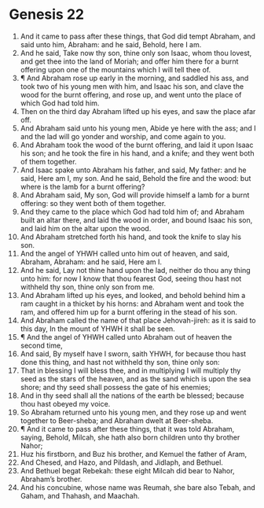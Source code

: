 ﻿# Genesis 22
1. And it came to pass after these things, that God did tempt Abraham, and said unto him, Abraham: and he said, Behold, here I am. 
2. And he said, Take now thy son, thine only son Isaac, whom thou lovest, and get thee into the land of Moriah; and offer him there for a burnt offering upon one of the mountains which I will tell thee of. 
3. ¶ And Abraham rose up early in the morning, and saddled his ass, and took two of his young men with him, and Isaac his son, and clave the wood for the burnt offering, and rose up, and went unto the place of which God had told him. 
4. Then on the third day Abraham lifted up his eyes, and saw the place afar off. 
5. And Abraham said unto his young men, Abide ye here with the ass; and I and the lad will go yonder and worship, and come again to you. 
6. And Abraham took the wood of the burnt offering, and laid it upon Isaac his son; and he took the fire in his hand, and a knife; and they went both of them together. 
7. And Isaac spake unto Abraham his father, and said, My father: and he said, Here am I, my son. And he said, Behold the fire and the wood: but where is the lamb for a burnt offering? 
8. And Abraham said, My son, God will provide himself a lamb for a burnt offering: so they went both of them together. 
9. And they came to the place which God had told him of; and Abraham built an altar there, and laid the wood in order, and bound Isaac his son, and laid him on the altar upon the wood. 
10. And Abraham stretched forth his hand, and took the knife to slay his son. 
11. And the angel of YHWH called unto him out of heaven, and said, Abraham, Abraham: and he said, Here am I. 
12. And he said, Lay not thine hand upon the lad, neither do thou any thing unto him: for now I know that thou fearest God, seeing thou hast not withheld thy son, thine only son from me. 
13. And Abraham lifted up his eyes, and looked, and behold behind him a ram caught in a thicket by his horns: and Abraham went and took the ram, and offered him up for a burnt offering in the stead of his son. 
14. And Abraham called the name of that place Jehovah-jireh: as it is said to this day, In the mount of YHWH it shall be seen. 
15. ¶ And the angel of YHWH called unto Abraham out of heaven the second time, 
16. And said, By myself have I sworn, saith YHWH, for because thou hast done this thing, and hast not withheld thy son, thine only son: 
17. That in blessing I will bless thee, and in multiplying I will multiply thy seed as the stars of the heaven, and as the sand which is upon the sea shore; and thy seed shall possess the gate of his enemies; 
18. And in thy seed shall all the nations of the earth be blessed; because thou hast obeyed my voice. 
19. So Abraham returned unto his young men, and they rose up and went together to Beer-sheba; and Abraham dwelt at Beer-sheba. 
20. ¶ And it came to pass after these things, that it was told Abraham, saying, Behold, Milcah, she hath also born children unto thy brother Nahor; 
21. Huz his firstborn, and Buz his brother, and Kemuel the father of Aram, 
22. And Chesed, and Hazo, and Pildash, and Jidlaph, and Bethuel. 
23. And Bethuel begat Rebekah: these eight Milcah did bear to Nahor, Abraham’s brother. 
24. And his concubine, whose name was Reumah, she bare also Tebah, and Gaham, and Thahash, and Maachah. 

